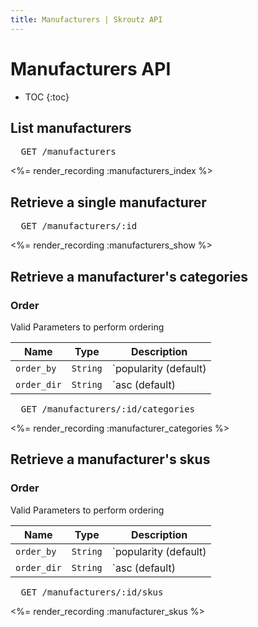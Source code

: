 ```yaml
---
title: Manufacturers | Skroutz API
---
```


# Manufacturers API

* TOC
{:toc}

## List manufacturers

<pre class="terminal">
  GET /manufacturers
</pre>

<%= render_recording :manufacturers_index %>

## Retrieve a single manufacturer

<pre class="terminal">
  GET /manufacturers/:id
</pre>

<%= render_recording :manufacturers_show %>

## Retrieve a manufacturer's categories

### Order
Valid Parameters to perform ordering

Name        | Type     | Description
------------|----------| -----------
`order_by`  | `String` | `popularity (default) | name`
`order_dir` | `String` | `asc (default) | desc`

<pre class="terminal">
  GET /manufacturers/:id/categories
</pre>

<%= render_recording :manufacturer_categories %>

## Retrieve a manufacturer's skus

### Order
Valid Parameters to perform ordering

Name        | Type     | Description
------------|----------| -----------
`order_by`  | `String` | `popularity (default) | name`
`order_dir` | `String` | `asc (default) | desc`

<pre class="terminal">
  GET /manufacturers/:id/skus
</pre>

<%= render_recording :manufacturer_skus %>
